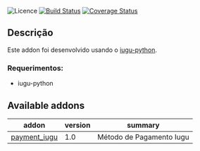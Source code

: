 ![Licence](https://img.shields.io/badge/licence-AGPL--3-blue.svg)
[![Build Status](https://travis-ci.org/romaque/odoo-iugu.svg?branch=master)](https://travis-ci.org/romaque/odoo-iugu)
[![Coverage Status](https://coveralls.io/repos/github/romaque/odoo-iugu/badge.svg?branch=master)](https://coveralls.io/github/romaque/odoo-iugu?branch=master)

## Descrição ##

Este addon foi desenvolvido usando o [iugu-python](https://github.com/iugu/iugu-python).

### Requerimentos: ###

* iugu-python

Available addons
---------------
addon | version | summary
--- | --- | ---
[payment_iugu](payment_iugu/) | 1.0 | Método de Pagamento Iugu
